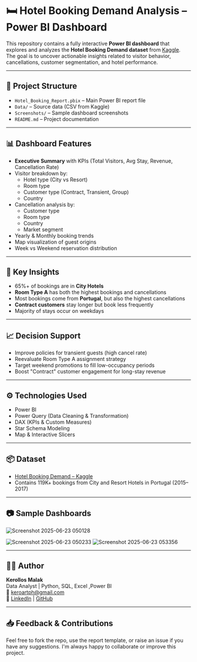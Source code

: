 # 🛏️ Hotel Booking Demand Analysis – Power BI Dashboard

This repository contains a fully interactive **Power BI dashboard** that explores and analyzes the **Hotel Booking Demand dataset** from [Kaggle](https://www.kaggle.com/datasets/jessemostipak/hotel-booking-demand). The goal is to uncover actionable insights related to visitor behavior, cancellations, customer segmentation, and hotel performance.

---

## 📁 Project Structure

- `Hotel_Booking_Report.pbix` – Main Power BI report file  
- `Data/` – Source data (CSV from Kaggle)  
- `Screenshots/` – Sample dashboard screenshots  
- `README.md` – Project documentation  

---

## 📊 Dashboard Features

- **Executive Summary** with KPIs (Total Visitors, Avg Stay, Revenue, Cancellation Rate)
- Visitor breakdown by:
  - Hotel type (City vs Resort)
  - Room type
  - Customer type (Contract, Transient, Group)
  - Country
- Cancellation analysis by:
  - Customer type
  - Room type
  - Country
  - Market segment
- Yearly & Monthly booking trends
- Map visualization of guest origins
- Week vs Weekend reservation distribution

---

## 🧠 Key Insights

- 65%+ of bookings are in **City Hotels**
- **Room Type A** has both the highest bookings and cancellations
- Most bookings come from **Portugal**, but also the highest cancellations
- **Contract customers** stay longer but book less frequently
- Majority of stays occur on weekdays

---

## 📈 Decision Support

- Improve policies for transient guests (high cancel rate)
- Reevaluate Room Type A assignment strategy
- Target weekend promotions to fill low-occupancy periods
- Boost "Contract" customer engagement for long-stay revenue

---

## ⚙️ Technologies Used

- Power BI
- Power Query (Data Cleaning & Transformation)
- DAX (KPIs & Custom Measures)
- Star Schema Modeling
- Map & Interactive Slicers

---

## 📦 Dataset

- [Hotel Booking Demand – Kaggle](https://www.kaggle.com/datasets/jessemostipak/hotel-booking-demand)
- Contains 119K+ bookings from City and Resort Hotels in Portugal (2015–2017)

---

## 📷 Sample Dashboards

![Screenshot 2025-06-23 050128](https://github.com/user-attachments/assets/d2f7c8e7-64a5-4af9-96df-f30e0ac23333)
  
![Screenshot 2025-06-23 050233](https://github.com/user-attachments/assets/e6716169-50e5-4425-904b-dd8ab7f4ae1b)
![Screenshot 2025-06-23 053356](https://github.com/user-attachments/assets/6196325a-2bc1-481f-8c2f-7c76d56d2946)



---

## 🧑‍💻 Author


**Kerollos Malak**  
Data Analyst  | Python, SQL, Excel ,Power BI  
📧 keroartph@gmail.com  
🔗 [LinkedIn](https://www.linkedin.com/in/kerollos-malak-207998211/) | [GitHub](https://github.com/KerollosMalak)

---

## 📥 Feedback & Contributions

Feel free to fork the repo, use the report template, or raise an issue if you have any suggestions. I'm always happy to collaborate or improve this project.
